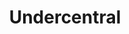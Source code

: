 ---
title: 'Undercentral'
symbol_image: '/images/symbols/bl/25.svg'
weight: 25
card: true
card_color: 'bg-symbol-red'
---